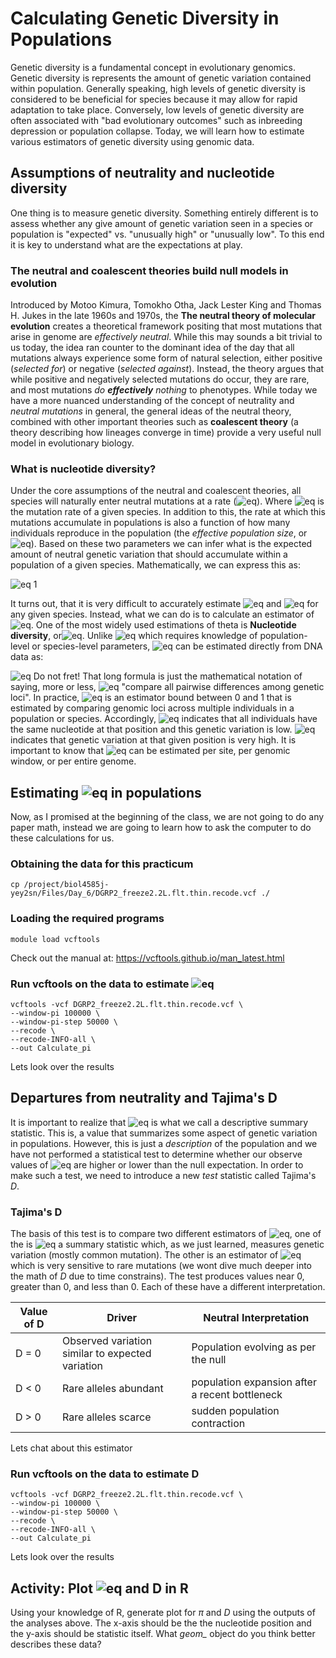 # Calculating Genetic Diversity in Populations

Genetic diversity is a fundamental concept in evolutionary genomics. Genetic diversity is represents the amount of genetic variation contained within population. Generally speaking, high levels of genetic diversity is considered to be beneficial for species because it may allow for rapid adaptation to take place.  Conversely, low levels of genetic diversity are often associated with "bad evolutionary outcomes" such as inbreeding depression or population collapse. Today, we will learn how to estimate various estimators of genetic diversity using genomic data.

## Assumptions of neutrality and nucleotide diversity
One thing is to measure genetic diversity. Something entirely different is to assess whether any give amount of genetic variation seen in a species or population is "expected" vs. "unusually high" or "unusually low". To this end it is key to understand what are the expectations at play. 

### The neutral and coalescent theories build null models in evolution
Introduced by Motoo Kimura, Tomokho Otha, Jack Lester King and Thomas H. Jukes in the late 1960s and 1970s, the **The neutral theory of molecular evolution** creates a theoretical framework positing that most mutations that arise in genome are _effectively neutral_. While this may sounds a bit trivial to us today, the idea ran counter to the dominant idea of the day that all mutations always experience some form of natural selection, either positive (_selected for_) or negative (_selected against_). Instead, the theory argues that while positive and negatively selected mutations do occur, they are rare, and most mutations _do **effectively** nothing_ to phenotypes. While today we have a more nuanced understanding of the concept of neutrality and _neutral mutations_ in general, the general ideas of the neutral theory, combined with other important theories such as **coalescent theory** (a theory describing how lineages converge in time)  provide a very useful null model in evolutionary biology.

### What is nucleotide diversity?
Under the core assumptions of the neutral and coalescent theories, all species will naturally enter neutral mutations at a rate (![eq ](https://latex.codecogs.com/svg.latex?\Large&space;\bg_white\mu)). Where ![eq ](https://latex.codecogs.com/svg.latex?\Large&space;\mu) is the mutation rate of a given species. In addition to this, the rate at which this mutations accumulate in populations is also a function of how many individuals reproduce in the population (the _effective population size_, or ![eq ](https://latex.codecogs.com/svg.latex?\Large&space;N_e)). Based on these two parameters we can infer what is the expected amount of neutral genetic variation that should accumulate within a population of a given species. Mathematically, we can express this as:

![eq 1 ](https://latex.codecogs.com/svg.latex?\Large&space;\theta=4N_e\mu) 


It turns out, that it is very difficult to accurately estimate ![eq ](https://latex.codecogs.com/svg.latex?\Large&space;\mu) and ![eq ](https://latex.codecogs.com/svg.latex?\Large&space;N_e) for any given species. Instead, what we can do is to calculate an estimator of ![eq ](https://latex.codecogs.com/svg.latex?\Large&space;\theta). One of the most widely used estimations of theta is **Nucleotide diversity**, or![eq ](https://latex.codecogs.com/svg.latex?\Large&space;\pi).  Unlike ![eq ](https://latex.codecogs.com/svg.latex?\Large&space;\theta) which requires knowledge of population-level or species-level parameters, ![eq ](https://latex.codecogs.com/svg.latex?\Large&space;\pi) can be estimated directly from DNA data as:

![eq ](https://latex.codecogs.com/svg.latex?\Large&space;\pi=\frac{n}{n-1}\sum_{ij}x_ix_j\pi_{ij}) 
Do not fret! That long formula is just the mathematical notation of saying, more or less, ![eq ](https://latex.codecogs.com/svg.latex?\Large&space;\pi) "compare all pairwise differences among genetic loci". In practice, ![eq ](https://latex.codecogs.com/svg.latex?\Large&space;\pi) is an estimator bound between 0 and 1 that is estimated by comparing genomic loci across multiple individuals in a population or species. Accordingly, ![eq ](https://latex.codecogs.com/svg.latex?\Large&space;\pi) indicates that all individuals have the same nucleotide at that position and this genetic variation is low. ![eq ](https://latex.codecogs.com/svg.latex?\Large&space;\pi) indicates that genetic variation at that given position is very high. It is important to know that ![eq ](https://latex.codecogs.com/svg.latex?\Large&space;\pi) can be estimated per site, per genomic window, or per entire genome. 

## Estimating ![eq ](https://latex.codecogs.com/svg.latex?\Large&space;\pi) in populations
Now, as I promised at the beginning of the class, we are not going to do any paper math, instead we are going to learn how to ask the computer to do these calculations for us. 

### Obtaining the data for this practicum
```
cp /project/biol4585j-yey2sn/Files/Day_6/DGRP2_freeze2.2L.flt.thin.recode.vcf ./
```

### Loading the required programs 
```
module load vcftools
```
Check out the manual at: https://vcftools.github.io/man_latest.html

### Run vcftools on the data to estimate ![eq ](https://latex.codecogs.com/svg.latex?\Large&space;\pi)
```
vcftools -vcf DGRP2_freeze2.2L.flt.thin.recode.vcf \
--window-pi 100000 \
--window-pi-step 50000 \
--recode \
--recode-INFO-all \
--out Calculate_pi
```

Lets look over the results

## Departures from neutrality and Tajima's D

It is important to realize that ![eq ](https://latex.codecogs.com/svg.latex?\Large&space;\pi) is what we call a descriptive summary statistic. This is, a value that summarizes some aspect of genetic variation in populations. However, this is just a _description_ of the population and we have not performed a statistical test to determine whether our observe values of ![eq ](https://latex.codecogs.com/svg.latex?\Large&space;\pi) are higher or lower than the null expectation.  In order to make such a test, we need to introduce a new _test_ statistic called Tajima's $D$. 

### Tajima's D
The basis of this test is to compare two different estimators of ![eq ](https://latex.codecogs.com/svg.latex?\Large&space;\theta), one of the is ![eq ](https://latex.codecogs.com/svg.latex?\Large&space;\pi) a summary statistic which, as we just learned, measures genetic variation (mostly common mutation). The other is an estimator of ![eq ](https://latex.codecogs.com/svg.latex?\Large&space;\theta) which is very sensitive to rare mutations (we wont dive much deeper into the math of $D$ due to time constrains). The test produces values near 0, greater than 0, and less than 0. Each of these have a different interpretation. 

| Value of D 	| Driver                                           	| Neutral Interpretation                         	|
|--------------	|--------------------------------------------------	|------------------------------------------------	|
| D = 0      	| Observed variation similar to expected variation 	| Population evolving as per the null            	|
| D < 0      	| Rare alleles abundant                            	| population expansion after a recent bottleneck 	|
| D > 0      	| Rare alleles scarce                              	| sudden population contraction                  	|

Lets chat about this estimator

### Run vcftools on the data to estimate D
```
vcftools -vcf DGRP2_freeze2.2L.flt.thin.recode.vcf \
--window-pi 100000 \
--window-pi-step 50000 \
--recode \
--recode-INFO-all \
--out Calculate_pi
```
Lets look over the results


## Activity: Plot ![eq ](https://latex.codecogs.com/svg.latex?\Large&space;\pi) and D in R 

Using your knowledge of R, generate plot for $\pi$ and $D$ using the outputs of the analyses above. The x-axis should be the the nucleotide position and the y-axis should be statistic itself. What *geom_* object do you think better describes these data?

